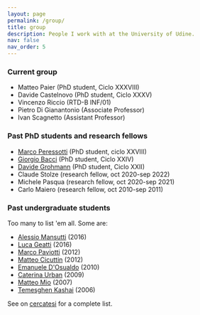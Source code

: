 ```yaml
---
layout: page
permalink: /group/
title: group
description: People I work with at the University of Udine.
nav: false
nav_order: 5
---
```


### Current group
- Matteo Paier (PhD student, Ciclo XXXVIII)
- Davide Castelnovo (PhD student, Ciclo XXXV)
- Vincenzo Riccio (RTD-B INF/01)
- Pietro Di Gianantonio (Associate Professor)
- Ivan Scagnetto (Assistant Professor)

### Past PhD students and research fellows
- [Marco Peressotti](https://uniud.academia.edu/MarcoPeressotti) (PhD student, ciclo XXVIII)
- [Giorgio Bacci](http://people.cs.aau.dk/~grbacci/) (PhD student, Ciclo XXIV)
- [Davide Grohmann](http://dk.linkedin.com/pub/davide-grohmann/38/b3a/535) (PhD student, Ciclo XXII)
- Claude Stolze (research fellow, oct 2020-sep 2022)
- Michele Pasqua (research fellow, oct 2020-sep 2021)
- Carlo Maiero (research fellow, oct 2010-sep 2011)

### Past undergraduate students
Too many to list 'em all. Some are:
- [Alessio Mansutti](https://alessiomansutti.github.io) (2016)
- [Luca Geatti](https://users.dimi.uniud.it/~luca.geatti/) (2016)
- [Marco Paviotti](https://mpaviotti.github.io) (2012)
- [Matteo Cicuttin](http://www.matteocicuttin.it) (2012)
- [Emanuele D'Osualdo](https://www.emanueledosualdo.com) (2010)
- [Caterina Urban](http://www.di.ens.fr/~urban/Home_Page.html) (2009)
- [Matteo Mio](https://sites.google.com/site/miomatteo/) (2007)
- [Temesghen Kashai](http://www.lememta.info/) (2006)

See on [cercatesi](https://servizi.amm.uniud.it/CercaTesi/Home/Advanced/) for a complete list.
